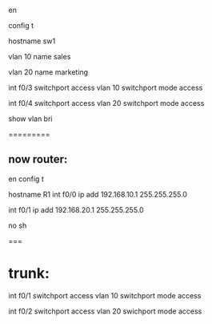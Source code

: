en

config t 

hostname sw1

vlan 10
name sales

vlan 20
name marketing


int f0/3
switchport access vlan 10
switchport mode access

int f0/4
switchport access vlan 20
switchport mode access

show vlan bri

=========

now router:
----
en 
config t 

hostname R1
int f0/0 
ip add 192.168.10.1 255.255.255.0

int f0/1
ip add 192.168.20.1 255.255.255.0

no sh

===

trunk: 
===
int f0/1
switchport access vlan 10
switchport mode access

int f0/2
switchport access vlan 20
swichport mode access